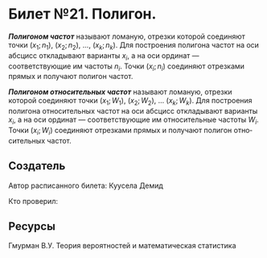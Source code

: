# Билет №21. Полигон.

***Полигоном частот*** называют ломаную, отрезки которой соединяют точки $(x_1; n_1)$, $(x_2; n_2)$,  ..., $(x_k; n_k)$. Для по­строения полигона частот на оси абсцисс откладывают варианты $x_i$, а на оси ординат — соответствующие им частоты $n_i$. Точки $(x_i; n_i)$ соединяют отрезками прямых и получают полигон частот.

***Полигоном относительных частот*** называют ломаную, отрезки которой соединяют точки $(x_1; W_1)$, $(x_2; W_2)$, ... $(x_k; W_k)$. Для построения полигона относительных частот на оси абсцисс откладывают варианты $x_i$, а на оси ординат — соответствующие им относительные частоты $W_i$. Точки $(x_i; W_i)$ соединяют отрезками прямых и получают полигон отно­сительных частот.


## Создатель

Автор расписанного билета: Куусела Демид

Кто проверил:

## Ресурсы

Гмурман В.У. Теория вероятностей и математическая статистика
